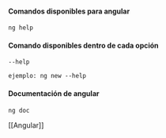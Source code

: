 #### Comandos disponibles para angular
```
ng help
```

#### Comando disponibles dentro de cada opción

```
--help

ejemplo: ng new --help

```

#### Documentación de angular

```
ng doc
```










[[Angular]]